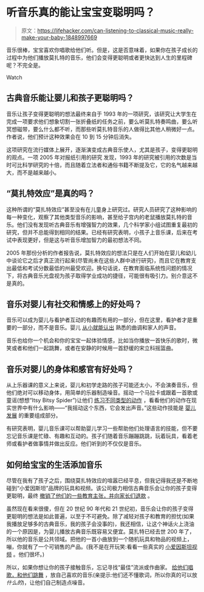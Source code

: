 # 听音乐真的能让宝宝变聪明吗？

> 原文：<https://lifehacker.com/can-listening-to-classical-music-really-make-your-baby-1848997669>

音乐很棒，宝宝喜欢你唱歌给他们听。但是，这是否意味着，如果你在孩子成长的过程中为他们播放莫扎特的音乐，他们会变得更聪明或者更快达到人生的里程碑呢？不完全是。

Watch

## 古典音乐能让婴儿和孩子更聪明吗？

音乐让孩子变得更聪明的想法最终来自于 1993 年的一项研究，该研究让大学生在完成一项要求他们想象切割一张折叠纸的任务之前，要么听莫扎特奏鸣曲，要么听冥想磁带，要么什么都不听，而那些听莫扎特音乐的人做得比其他人稍微好一点。作者说，他们预计这种效果会在 10 到 15 分钟后消失。

这项研究在流行媒体上展开，逐渐演变成古典音乐使人，尤其是孩子，变得更聪明的观点。一项 2005 年对报纸引用的研究 发现，1993 年的研究被引用的次数是当时可比科学研究的十倍，而且随着立法者和通俗书籍不断提及它，它的名气越来越大，而不是越来越小。

## “莫扎特效应”是真的吗？

这种所谓的“莫扎特效应”甚至没有在儿童身上研究过。研究人员研究了这种影响的每一种变化，观察了其他类型音乐的影响，甚至给子宫内的老鼠播放莫扎特的音乐。他们没有发现听古典音乐有增强智力的效果，几个科学家小组试图重复最初的研究，但并不总能得到相同的结果。已经有研究表明，小孩子上音乐课，后来在考试中表现更好，但是这与听音乐增加智力的最初想法不同。

2005 年那份分析的作者报告说，莫扎特效应的想法只是在人们开始在婴儿和幼儿中谈论它之后才真正流行起来(尽管尚未在这些人群中进行研究)，而且它在教育支出最低和考试分数最低的州最受欢迎。换句话说，在教育面临系统性问题的情况下，将古典音乐光盘视为孩子取得学业成功的捷径，可能很有吸引力。别介意这不是真的。

## 音乐对婴儿有社交和情感上的好处吗？

音乐可以成为婴儿与看护者互动的有趣而有用的一部分，但在这里，看护者才是重要的一部分，而不是音乐。婴儿 [从小就能认出](https://www.healthychildren.org/English/tips-tools/ask-the-pediatrician/Pages/I%E2%80%99m-pregnant-and-would-like-to-sing-to-my-unborn-baby.aspx) 熟悉的曲调和家人的声音。

音乐也给你一个机会和你的宝宝一起体验情感，比如当你播放一首快乐的歌时，微笑或者和他们一起跳舞，或者在安静的时候用一首舒缓的宋立科摇篮曲。

## 音乐对婴儿的身体和感官有好处吗？

从上乐器课的意义上来说，婴儿和初学走路的孩子可能还太小，不会演奏音乐，但他们绝对可以移动身体，用简单的乐器制造噪音。摇动一个马拉卡或跟着一首歌或童谣(想想“Itsy Bitsy Spider”)让他们 [练习不同类型的动作](https://www.chhs.niu.edu/child-center/resources/articles/music-and-movement.shtml) ，看看他们的动作在现实世界中有什么影响——“我摇动这个东西，它会发出声音。”这些动作技能是 [婴儿发展](https://www.choc.org/userfiles/file/Rehab-Developmental%20Milestones%20final.pdf) 的重要组成部分。

有研究表明，婴儿音乐课可以帮助婴儿学习一些帮助他们处理语言的技能，但不要忘记音乐课是忙碌、有趣和互动的。孩子们随着音乐蹦蹦跳跳，玩着玩具，看着老师或看护者做事情并做出反应。他们听到的不仅仅是音乐。

## 如何给宝宝的生活添加音乐

尽管在我有了孩子之后，围绕莫扎特效应的喧嚣已经平息，但我记得我还是不断地碰到“小爱因斯坦”品牌的玩具和视频。该公司极力相信古典音乐会让你的孩子变得更聪明，最终 [撤销了他们的一些教育主张，并向家长们退款](https://slate.com/technology/2017/12/the-rise-and-fall-of-baby-einstein.html) 。

虽然现在看来很傻，但在 20 世纪 90 年代和 21 世纪初，音乐会让你的孩子变得更聪明的想法是如此普遍，以至于不可避免。除了减轻对孩子和教育的担忧(如果我播放足够多的古典音乐，我的孩子会没事的)，我还相信，让这个神话火上浇油的一个原因是，为婴儿播放古典音乐既容易又便宜。莫扎特已经去世 200 年了，所以他的音乐是公共领域。把他的一首小曲放到一个随机玩具和物品的视频上，嘣，你就有了一个可销售的产品。(我不是在开玩笑:看看一些真实的 [小爱因斯坦视频](https://www.youtube.com/watch?v=_HbEejSqE9Y) 。他们很坏。)

所以，如果你想让你的孩子接触音乐，忘记寻找“最佳”流派或作曲家。 [给他们唱歌，和他们跳舞](https://www.cdc.gov/ncbddd/childdevelopment/positiveparenting/infants.html) ，放自己喜欢的音乐(亲提示:他们还不懂歌词，所以你真的可以放*什么的*)，让他们自己制造点噪音。
